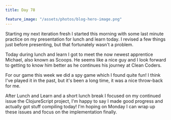 ```yaml
---
title: Day 78

feature_image: "/assets/photos/blog-hero-image.png"
---
```


Starting my next iteration fresh I started this morning with some last minute practice on my presentation
for lunch and learn today. I revised a few things just before presenting, but that fortunately wasn't
a problem.

Today during lunch and learn I got to meet the now newest apprentice Michael, also known as Scoops.
He seems like a nice guy and I look forward to getting to know him better as he continues his
journey at Clean Coders.

For our game this week we did a spy game which I found quite fun! I think I've played it in the past,
but it's been a long time, it was a nice throw-back for me.

After Lunch and Learn and a short lunch break I focused on my continued issue the ClojureScript project,
I'm happy to say I made good progress and actually got stuff compiling today! I'm hoping on Monday I can
wrap up these issues and focus on the implementation finally.